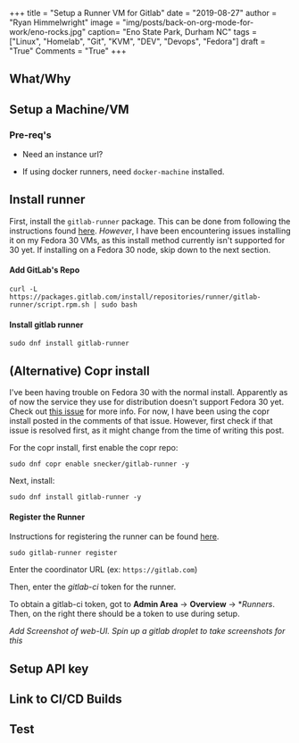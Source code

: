 +++
title  = "Setup a Runner VM for Gitlab"
date   = "2019-08-27"
author = "Ryan Himmelwright"
image  = "img/posts/back-on-org-mode-for-work/eno-rocks.jpg"
caption= "Eno State Park, Durham NC"
tags   = ["Linux", "Homelab", "Git", "KVM", "DEV", "Devops", "Fedora"]
draft  = "True"
Comments = "True"
+++


<!--more-->

## What/Why

## Setup a Machine/VM

### Pre-req's
- Need an instance url?

- If using docker runners, need `docker-machine` installed.

## Install runner
First, install the `gitlab-runner` package. This can be done from following the
instructions found
[here](https://docs.gitlab.com/runner/install/linux-repository.html).
*However*, I have been encountering issues installing it on my Fedora 30 VMs,
as this install method currently isn't supported for 30 yet. If installing on a
Fedora 30 node, skip down to the next section.

#### Add GitLab's Repo

```
curl -L https://packages.gitlab.com/install/repositories/runner/gitlab-runner/script.rpm.sh | sudo bash
```

#### Install gitlab runner
```
sudo dnf install gitlab-runner
```

## (Alternative) Copr install

I've been having trouble on Fedora 30 with the normal install. Apparently as of
now the service they use for distribution doesn't support Fedora 30 yet. Check
out [this issue](https://gitlab.com/gitlab-org/gitlab-runner/issues/4401) for
more info. For now, I have been using the copr install posted in the comments
of that issue. However, first check if that issue is resolved first, as it
might change from the time of writing this post.

For the copr install, first enable the copr repo:

```
sudo dnf copr enable snecker/gitlab-runner -y
```

Next, install:

```
sudo dnf install gitlab-runner -y
```

#### Register the Runner

Instructions for registering the runner can be found
[here](https://docs.gitlab.com/runner/register/index.html).

```
sudo gitlab-runner register
```

Enter the coordinator URL (ex: `https://gitlab.com`)

Then, enter the *gitlab-ci* token for the runner.

To obtain a gitlab-ci token, got to **Admin Area** -> **Overview** ->
**Runners*. Then, on the right there should be a token to use during setup.

*Add Screenshot of web-UI. Spin up a gitlab droplet to take screenshots for
this*

## Setup API key

## Link to CI/CD Builds

## Test
